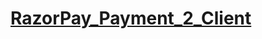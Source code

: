<h1><a href="https://github.com/Web-Development-Work/RazorPay_Payment_2_Client">RazorPay_Payment_2_Client <a></h1>
